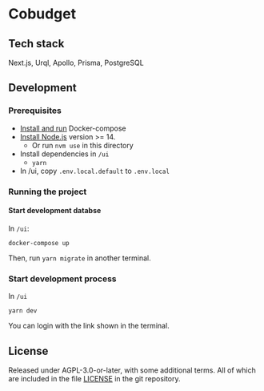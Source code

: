 # Cobudget

## Tech stack

Next.js, Urql, Apollo, Prisma, PostgreSQL

## Development

### Prerequisites

- [Install and run](https://docs.docker.com/compose/install/) Docker-compose
- [Install Node.js](https://nodejs.org/en/) version >= 14.
  - Or run `nvm use` in this directory
- Install dependencies in `/ui`
  - `yarn`
- In /ui, copy `.env.local.default` to `.env.local`

### Running the project

#### Start development databse

In `/ui`:

```
docker-compose up
```

Then, run `yarn migrate` in another terminal.

### Start development process

In `/ui`

```
yarn dev
```

You can login with the link shown in the terminal.

## License

Released under AGPL-3.0-or-later, with some additional terms. All of which are included in the file [LICENSE](LICENSE) in the git repository.
